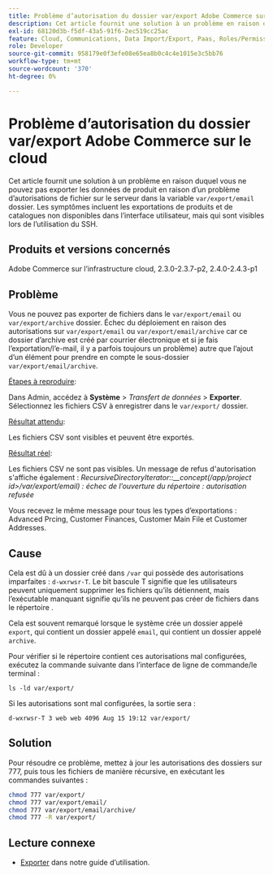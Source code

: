 ```yaml
---
title: Problème d’autorisation du dossier var/export Adobe Commerce sur le cloud
description: Cet article fournit une solution à un problème en raison duquel vous ne pouvez pas exporter les données de produit en raison d’un problème d’autorisation de fichier sur le serveur dans le dossier "var/export/email". Les symptômes incluent les exportations de produits et de catalogues non disponibles dans l’interface utilisateur, mais qui sont visibles lors de l’utilisation du SSH.
exl-id: 68120d3b-f5df-43a5-91f6-2ec519cc25ac
feature: Cloud, Communications, Data Import/Export, Paas, Roles/Permissions
role: Developer
source-git-commit: 958179e0f3efe08e65ea8b0c4c4e1015e3c5bb76
workflow-type: tm+mt
source-wordcount: '370'
ht-degree: 0%

---
```


# Problème d’autorisation du dossier var/export Adobe Commerce sur le cloud

Cet article fournit une solution à un problème en raison duquel vous ne pouvez pas exporter les données de produit en raison d’un problème d’autorisations de fichier sur le serveur dans la variable `var/export/email` dossier. Les symptômes incluent les exportations de produits et de catalogues non disponibles dans l’interface utilisateur, mais qui sont visibles lors de l’utilisation du SSH.

## Produits et versions concernés

Adobe Commerce sur l’infrastructure cloud, 2.3.0-2.3.7-p2, 2.4.0-2.4.3-p1

## Problème

Vous ne pouvez pas exporter de fichiers dans le `var/export/email` ou `var/export/archive` dossier.
Échec du déploiement en raison des autorisations sur `var/export/email` ou `var/export/email/archive` car ce dossier d’archive est créé par courrier électronique et si je fais l’exportation/l’e-mail, il y a parfois toujours un problème) autre que l’ajout d’un élément pour prendre en compte le sous-dossier `var/export/email/archive`.

<u>Étapes à reproduire</u>:

Dans Admin, accédez à **Système** > *Transfert de données* > **Exporter**.
Sélectionnez les fichiers CSV à enregistrer dans le `var/export/` dossier.

<u>Résultat attendu</u>:

Les fichiers CSV sont visibles et peuvent être exportés.

<u>Résultat réel</u>:

Les fichiers CSV ne sont pas visibles. Un message de refus d&#39;autorisation s&#39;affiche également : *RecursiveDirectoryIterator::__concept(/app/project id>/var/export/email) : échec de l’ouverture du répertoire : autorisation refusée*

Vous recevez le même message pour tous les types d’exportations : Advanced Prcing, Customer Finances, Customer Main File et Customer Addresses.

## Cause

Cela est dû à un dossier créé dans `/var` qui possède des autorisations imparfaites : `d-wxrwsr-T`. Le bit bascule T signifie que les utilisateurs peuvent uniquement supprimer les fichiers qu’ils détiennent, mais l’exécutable manquant signifie qu’ils ne peuvent pas créer de fichiers dans le répertoire .

Cela est souvent remarqué lorsque le système crée un dossier appelé `export`, qui contient un dossier appelé `email`, qui contient un dossier appelé `archive`.

Pour vérifier si le répertoire contient ces autorisations mal configurées, exécutez la commande suivante dans l’interface de ligne de commande/le terminal :

`ls -ld var/export/`

Si les autorisations sont mal configurées, la sortie sera :

`d-wxrwsr-T 3 web web 4096 Aug 15 19:12 var/export/`


## Solution

Pour résoudre ce problème, mettez à jour les autorisations des dossiers sur 777, puis tous les fichiers de manière récursive, en exécutant les commandes suivantes :

```bash
chmod 777 var/export/
chmod 777 var/export/email/
chmod 777 var/export/email/archive/
chmod 777 -R var/export/
```

## Lecture connexe

* [Exporter](https://docs.magento.com/user-guide/system/data-export.html) dans notre guide d’utilisation.
